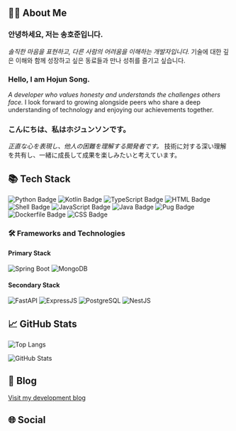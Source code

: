 ## 🙋‍♂️ About Me

### 안녕하세요, 저는 **송호준**입니다.
_솔직한 마음을 표현하고, 다른 사람의 어려움을 이해하는 개발자입니다._
기술에 대한 깊은 이해와 함께 성장하고 싶은 동료들과 만나 성취를 즐기고 싶습니다.

### Hello, I am **Hojun Song**.
_A developer who values honesty and understands the challenges others face._
I look forward to growing alongside peers who share a deep understanding of technology and enjoying our achievements together.

### こんにちは、私は**ホジュンソン**です。
_正直な心を表現し、他人の困難を理解する開発者です。_
技術に対する深い理解を共有し、一緒に成長して成果を楽しみたいと考えています。

## 📚 Tech Stack

![Python Badge](https://img.shields.io/badge/Python%20-%20226581%20lines%20%2841.84%25%29-informational?style=flat&logo=python)
![Kotlin Badge](https://img.shields.io/badge/Kotlin%20-%20222676%20lines%20%2841.12%25%29-informational?style=flat&logo=kotlin)
![TypeScript Badge](https://img.shields.io/badge/TypeScript%20-%2033857%20lines%20%286.25%25%29-informational?style=flat&logo=typescript)
![HTML Badge](https://img.shields.io/badge/HTML%20-%2024410%20lines%20%284.51%25%29-informational?style=flat&logo=html)
![Shell Badge](https://img.shields.io/badge/Shell%20-%2021926%20lines%20%284.05%25%29-informational?style=flat&logo=shell)
![JavaScript Badge](https://img.shields.io/badge/JavaScript%20-%2010905%20lines%20%282.01%25%29-informational?style=flat&logo=javascript)
![Java Badge](https://img.shields.io/badge/Java%20-%20513%20lines%20%280.09%25%29-informational?style=flat&logo=java)
![Pug Badge](https://img.shields.io/badge/Pug%20-%20275%20lines%20%280.05%25%29-informational?style=flat&logo=pug)
![Dockerfile Badge](https://img.shields.io/badge/Dockerfile%20-%20260%20lines%20%280.05%25%29-informational?style=flat&logo=dockerfile)
![CSS Badge](https://img.shields.io/badge/CSS%20-%20111%20lines%20%280.02%25%29-informational?style=flat&logo=css)
### 🛠️ Frameworks and Technologies

#### Primary Stack
![Spring Boot](https://img.shields.io/badge/Spring_Boot-F2F4F9?style=flat&logo=springboot)
![MongoDB](https://img.shields.io/badge/MongoDB-4EA94B?style=flat&logo=mongodb)

#### Secondary Stack
![FastAPI](https://img.shields.io/badge/FastAPI-005571?style=flat&logo=fastapi)
![ExpressJS](https://img.shields.io/badge/Express.js-404D59?style=flat&logo=express)
![PostgreSQL](https://img.shields.io/badge/PostgreSQL-316192?style=flat&logo=postgresql)
![NestJS](https://img.shields.io/badge/NestJS-E0234E?style=flat&logo=nestjs)


## 📈 GitHub Stats

![Top Langs](https://github-readme-stats.vercel.app/api/top-langs/?username=hojoonSong&show_icons=true&layout=compact&theme=radical)

![GitHub Stats](https://github-readme-stats.vercel.app/api?username=hojoonSong&show_icons=true&theme=radical)

## 📝 Blog

[Visit my development blog](https://velog.io/@who_doctor)

## 🌐 Social

